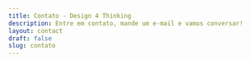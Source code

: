 ```yaml
---
title: Contato - Design 4 Thinking
description: Entre em contato, mande um e-mail e vamos conversar!
layout: contact
draft: false
slug: contato
---
```

